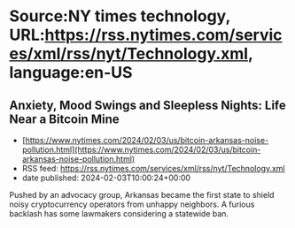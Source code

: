 # Source:NY times technology, URL:https://rss.nytimes.com/services/xml/rss/nyt/Technology.xml, language:en-US

## Anxiety, Mood Swings and Sleepless Nights: Life Near a Bitcoin Mine
 - [https://www.nytimes.com/2024/02/03/us/bitcoin-arkansas-noise-pollution.html](https://www.nytimes.com/2024/02/03/us/bitcoin-arkansas-noise-pollution.html)
 - RSS feed: https://rss.nytimes.com/services/xml/rss/nyt/Technology.xml
 - date published: 2024-02-03T10:00:24+00:00

Pushed by an advocacy group, Arkansas became the first state to shield noisy cryptocurrency operators from unhappy neighbors. A furious backlash has some lawmakers considering a statewide ban.


